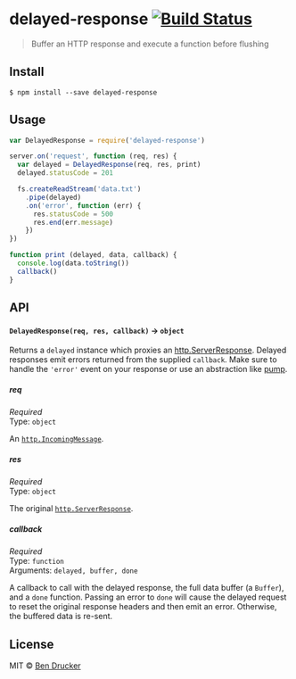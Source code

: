 # delayed-response [![Build Status](https://travis-ci.org/bendrucker/delayed-response.svg?branch=master)](https://travis-ci.org/bendrucker/delayed-response)

> Buffer an HTTP response and execute a function before flushing


## Install

```
$ npm install --save delayed-response
```


## Usage

```js
var DelayedResponse = require('delayed-response')

server.on('request', function (req, res) {
  var delayed = DelayedResponse(req, res, print)
  delayed.statusCode = 201

  fs.createReadStream('data.txt')
    .pipe(delayed)
    .on('error', function (err) {
      res.statusCode = 500
      res.end(err.message)  
    })
})

function print (delayed, data, callback) {
  console.log(data.toString())
  callback()
}
```

## API

#### `DelayedResponse(req, res, callback)` -> `object`

Returns a `delayed` instance which proxies an [http.ServerResponse](https://nodejs.org/api/http.html#http_class_http_serverresponse). Delayed responses emit errors returned from the supplied `callback`. Make sure to handle the `'error'` event on your response or use an abstraction like [pump](https://github.com/mafintosh/pump).  

##### req

*Required*  
Type: `object`

An [`http.IncomingMessage`](https://nodejs.org/api/http.html#http_class_http_incomingmessage).

##### res

*Required*  
Type: `object`

The original [`http.ServerResponse`](https://nodejs.org/api/http.html#http_class_http_serverresponse).

##### callback

*Required*  
Type: `function`  
Arguments: `delayed, buffer, done`

A callback to call with the delayed response, the full data buffer (a `Buffer`), and a `done` function. Passing an error to `done` will cause the delayed request to reset the original response headers and then emit an error. Otherwise, the buffered data is re-sent.


## License

MIT © [Ben Drucker](http://bendrucker.me)
